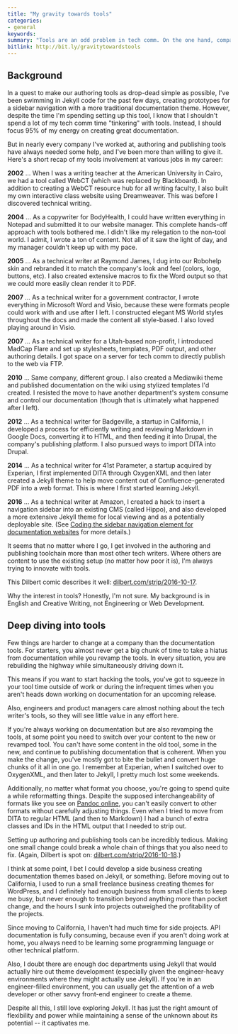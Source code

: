 ```yaml
---
title: "My gravity towards tools"
categories:
- general
keywords: 
summary: "Tools are an odd problem in tech comm. On the one hand, companies don't want you to spend hardly any time at all either learning or setting up authoring tools. Preferably, you should already be familiar with the company's tools before being hired. Then after you're hired, companies usually want you to focus on content, not any kind of tool configuration or setup. On the other hand, it seems like almost every company I've been at has needed extensive help with authoring/publishing tool setup and configuration. I am starting to think that my pattern of deep diving into tool sets at companies is indicative of a deeper interest in web development."
bitlink: http://bit.ly/gravitytowardstools
---
```


## Background 

In a quest to make our authoring tools as drop-dead simple as possible, I've been swimming in Jekyll code for the past few days, creating prototypes for a sidebar navigation with a more traditional documentation theme. However, despite the time I'm spending setting up this tool, I know that I shouldn't spend a lot of my tech comm time "tinkering" with tools. Instead, I should focus 95% of my energy on creating great documentation.

But in nearly every company I've worked at, authoring and publishing tools have always needed some help, and I've been more than willing to give it. Here's a short recap of my tools involvement at various jobs in my career:

**2002** ... When I was a writing teacher at the American University in Cairo, we had a tool called WebCT (which was replaced by Blackboard). In addition to creating a WebCT resource hub for all writing faculty, I also built my own interactive class website using Dreamweaver. This was before I discovered technical writing.

**2004** ... As a copywriter for BodyHealth, I could have written everything in Notepad and submitted it to our website manager. This complete hands-off approach with tools bothered me. I didn't like my relegation to the non-tool world. I admit, I wrote a ton of content. Not all of it saw the light of day, and my manager couldn't keep up with my pace.

**2005** ... As a technical writer at Raymond James, I dug into our Robohelp skin and rebranded it to match the company's look and feel (colors, logo, buttons, etc). I also created extensive macros to fix the Word output so that we could more easily clean render it to PDF. 

**2007** ... As a technical writer for a government contractor, I wrote everything in Microsoft Word and Visio, because these were formats people could work with and use after I left. I constructed elegant MS World styles throughout the docs and made the content all style-based. I also loved playing around in Visio.

**2007** ... As a technical writer for a Utah-based non-profit, I introduced MadCap Flare and set up stylesheets, templates, PDF output, and other authoring details. I got space on a server for tech comm to directly publish to the web via FTP.

**2010** ... Same company, different group. I also created a Mediawiki theme and published documentation on the wiki using stylized templates I'd created. I resisted the move to have another department's system consume and control our documentation (though that is ultimately what happened after I left).

**2012** ... As a technical writer for Badgeville, a startup in California, I developed a process for efficiently writing and reviewing Markdown in Google Docs, converting it to HTML, and then feeding it into Drupal, the company's publishing platform. I also pursued ways to import DITA into Drupal.

**2014** ... As a technical writer for 41st Parameter, a startup acquired by Experian, I first implemented DITA through OxygenXML and then later created a Jekyll theme to help move content out of Confluence-generated PDF into a web format. This is where I first started learning Jekyll.

**2016** ... As a technical writer at Amazon, I created a hack to insert a navigation sidebar into an existing CMS (called Hippo), and also developed a more extensive Jekyll theme for local viewing and as a potentially deployable site. (See [Coding the sidebar navigation element for documentation websites](https://idratherbewriting.com/2016/10/23/coding-sidebar-navigation-for-documentation-websites/) for more details.)

It seems that no matter where I go, I get involved in the authoring and publishing toolchain more than most other tech writers. Where others are content to use the existing setup (no matter how poor it is), I'm always trying to innovate with tools.

This Dilbert comic describes it well: [dilbert.com/strip/2016-10-17](http://dilbert.com/strip/2016-10-17).

Why the interest in tools? Honestly, I'm not sure. My background is in English and Creative Writing, not Engineering or Web Development.

## Deep diving into tools

Few things are harder to change at a company than the documentation tools. For starters, you almost never get a big chunk of time to take a hiatus from documentation while you revamp the tools. In every situation, you are rebuilding the highway while simultaneously driving down it. 

This means if you want to start hacking the tools, you've got to squeeze in your tool time outside of work or during the infrequent times when you aren't heads down working on documentation for an upcoming release. 

Also, engineers and product managers care almost nothing about the tech writer's tools, so they will see little value in any effort here.

If you're always working on documentation but are also revamping the tools, at some point you need to switch over your content to the new or revamped tool. You can't have some content in the old tool, some in the new, and continue to publishing documentation that is coherent. When you make the change, you've mostly got to bite the bullet and convert huge chunks of it all in one go. I remember at Experian, when I switched over to OxygenXML, and then later to Jekyll, I pretty much lost some weekends.

Additionally, no matter what format you choose, you're going to spend quite a while reformatting things. Despite the supposed interchangeability of formats like you see on [Pandoc online](https://pandoc.org/try/), you can't easily convert to other formats without carefully adjusting things. Even when I tried to move from DITA to regular HTML (and then to Markdown) I had a bunch of extra classes and IDs in the HTML output that I needed to strip out. 

Setting up authoring and publishing tools can be incredibly tedious. Making one small change could break a whole chain of things that you also need to fix. (Again, Dilbert is spot on: [dilbert.com/strip/2016-10-18](http://dilbert.com/strip/2016-10-18).)

I think at some point, I bet I could develop a side business creating documentation themes based on Jekyll, or something. Before moving out to California, I used to run a small freelance business creating themes for WordPress, and I definitely had enough business from small clients to keep me busy, but never enough to transition beyond anything more than pocket change, and the hours I sunk into projects outweighed the profitability of the projects. 

Since moving to California, I haven't had much time for side projects. API documentation is fully consuming, because even if you aren't doing work at home, you always need to be learning some programming language or other technical platform. 

Also, I doubt there are enough doc departments using Jekyll that would actually hire out theme development (especially given the engineer-heavy environments where they might actually use Jekyll). If you're in an engineer-filled environment, you can usually get the attention of a web developer or other savvy front-end engineer to create a theme.

Despite all this, I still love exploring Jekyll. It has just the right amount of flexibility and power while maintaining a sense of the unknown about its potential -- it captivates me.
